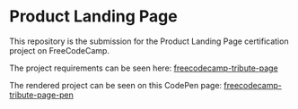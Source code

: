 # Product Landing Page

This repository is the submission for the Product Landing Page certification project on FreeCodeCamp.

The project requirements can be seen here: [freecodecamp-tribute-page](https://www.freecodecamp.org/learn/2022/responsive-web-design/build-a-product-landing-page-project/build-a-product-landing-page)

The rendered project can be seen on this CodePen page: [freecodecamp-tribute-page-pen](https://codepen.io/vioricaviorica/full/dyKJLrv)
